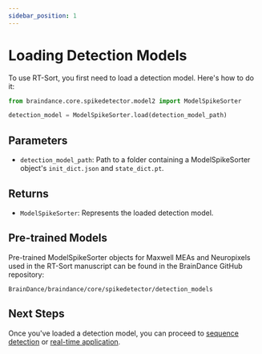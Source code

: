 ```yaml
---
sidebar_position: 1
---
```


# Loading Detection Models

To use RT-Sort, you first need to load a detection model. Here's how to do it:

```python
from braindance.core.spikedetector.model2 import ModelSpikeSorter

detection_model = ModelSpikeSorter.load(detection_model_path)
```

## Parameters

- `detection_model_path`: Path to a folder containing a ModelSpikeSorter object's `init_dict.json` and `state_dict.pt`.

## Returns

- `ModelSpikeSorter`: Represents the loaded detection model.

## Pre-trained Models

Pre-trained ModelSpikeSorter objects for Maxwell MEAs and Neuropixels used in the RT-Sort manuscript can be found in the BrainDance GitHub repository:

`BrainDance/braindance/core/spikedetector/detection_models`

## Next Steps

Once you've loaded a detection model, you can proceed to [sequence detection](sequence-detection) or [real-time application](real-time-application).